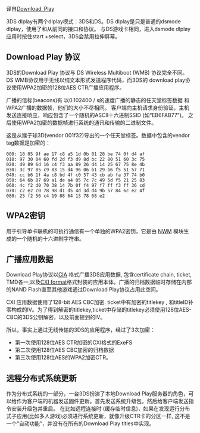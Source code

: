 译自[Download_Play](Download_Play "wikilink")

3DS dlplay有两个dlplay模式：3DS​​和DS。DS dlplay是只是普通的dsmode
dlplay，使用了和从前同的接口和协议。 与DS游戏卡相同，进入dsmode
dlplay应用时按住start +select，3DS会禁用拉伸屏幕。

## Download Play 协议

3DS的Download Play 协议与 DS Wireless Multiboot (WMB) 协议完全不同。DS
WMB协议用于无线以纯文本形式发送程序代码，而3DS的 download
play协议使用WPA2加密的128位AES CTR广播应用程序。

广播的信标(beacons)有 以0.102400 / s的速度广播的静态的任天堂标签数据 和
WPA2广播的数据帧，他们的大小不尽相同。
客户端向主机请求身份验证，主机发送连接响应，响应包含了一个随机的ASCII十六进制SSID
(如“E​​B6FAB77”)。
之后使用WPA2加密的数据帧进行系统的通讯和传输的二进制文件。

这是从猴子球3D(vendor 001f32)导出的一个任天堂标签。数据中包含的vendor
tag数据是加密的：

`000: 18 05 9f ae 17 c8 a5 1d 0b 81 28 be 74 0f d4 af`
`010: 97 30 04 60 fd 2d f3 d9 8d bc 22 80 51 60 3c 75`
`020: d9 89 6d 16 c4 f3 aa 89 26 d4 14 25 67 75 8e 4b`
`030: 3c 97 85 c9 83 15 d4 96 06 b1 29 b6 f5 51 57 71 `
`040: cc b6 1f 4a c8 bd 4f c0 57 43 cb ab fa 37 74 b0`
`050: 64 6b 87 69 a1 de a4 05 7c 7c 49 5d f5 21 25 83`
`060: 4c f2 d0 70 38 14 7b 0f f4 97 f7 ff f3 ff 36 cd`
`070: c2 e2 c0 78 98 d1 d5 4d 3d d4 9b 57 84 6c e2 4f`
`080: 25 f2 56 c4 19 88 64 13 78 68 e2`

## WPA2密钥

用于引导单卡联机的可执行通信有一个单独的WPA2密钥，它是由
[NWM](NWM_Services "wikilink") 模块生成的一个随机的十六进制字符串。

## 广播应用数据

Download Play协议以[CIA](CIA "wikilink") 格式广播3DS应用数据,
包含certificate chain, ticket, TMD各一,以及[CXI
format](CXI "wikilink")格式封装的应用本体。广播的归档数据临时存储在内部的NAND
Flash直至其他游戏通过Download Play协议占用此空间。

CXI 应用数据使用了128-bit AES CBC加密. ticket中有加密的titlekey ,
和titleID补零构成的IV。为了得到解密的titlekey,ticket中存储的titlekey必须使用128位AES-CBC的3DS公钥解密，以及前面提到的IV。

所以，事实上通过无线传输的3DS的应用程序，经过了3次加密：

- 第一次使用128位AES CTR加密的CXI格式的ExeFS
- 第二次使用128位AES CBC加密的归档数据
- 第三次使用128位AES的WPA2加密CTR。

## 远程分布式系统更新

作为分布式系统的一部分，一台3DS扮演了本地Download
Play服务器的角色，可以给作为客户端的机器发送固件更新。首先发送系统升级包，然后给客户端发送指令安装升级包并重启。
在比如远程连接时
(缓存临时信息)，如果在发现运行分布式子应用(比如多人游戏)必须进行系统更新，就像升级CTR卡的分区一样,
这不是一个“自动功能”，并没有在所有的Download Play titles中实现。